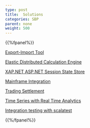 ```yaml
---
type: post
title:  Solutions
categories: SBP
parent: none
weight: 500
---
```



{{%fpanel%}}

[Export-Import Tool](./export-import-tool.html)

[Elastic Distributed Calculation Engine](./elastic-distributed-calculation-engine.html)

[XAP.NET ASP.NET Session State Store](./dotnet-session-store.html)

[Mainframe Integration](./mainframe-integration.html)

[Trading Settlement](./trading-settlement.html)

[Time Series with Real Time Analytics](./time-series.html)

[Integration testing with scalatest](./i10n-scalatest.html)

{{%/fpanel%}}